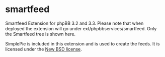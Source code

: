 # smartfeed
Smartfeed Extension for phpBB 3.2 and 3.3.
Please note that when deployed the extension will go under ext/phpbbservices/smartfeed. Only the Smartfeed tree is shown here.

SimplePie is included in this extension and is used to create the feeds. It is licensed under the [New BSD license](http://www.opensource.org/licenses/BSD-3-Clause).